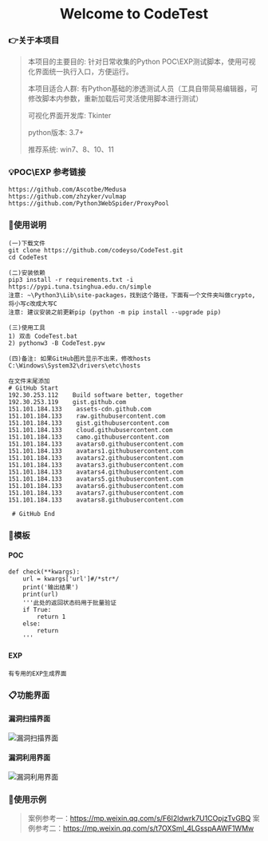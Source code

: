 <h1 align="center" >Welcome to CodeTest</h1>

### :point_right:关于本项目

>本项目的主要目的: 针对日常收集的Python POC\EXP测试脚本，使用可视化界面统一执行入口，方便运行。
>
>本项目适合人群: 有Python基础的渗透测试人员（工具自带简易编辑器，可修改脚本内参数，重新加载后可灵活使用脚本进行测试）
>
>可视化界面开发库: Tkinter
>
>python版本: 3.7+
>
>推荐系统: win7、8、10、11

### :bulb:POC\EXP 参考链接

```
https://github.com/Ascotbe/Medusa
https://github.com/zhzyker/vulmap
https://github.com/Python3WebSpider/ProxyPool
```


### :book:使用说明

```
(一)下载文件
git clone https://github.com/codeyso/CodeTest.git
cd CodeTest

(二)安装依赖
pip3 install -r requirements.txt -i https://pypi.tuna.tsinghua.edu.cn/simple
注意: ~\Python3\Lib\site-packages，找到这个路径，下面有一个文件夹叫做crypto,将小写c改成大写C
注意: 建议安装之前更新pip (python -m pip install --upgrade pip)

(三)使用工具
1) 双击 CodeTest.bat
2) pythonw3 -B CodeTest.pyw

(四)备注: 如果GitHub图片显示不出来，修改hosts
C:\Windows\System32\drivers\etc\hosts

在文件末尾添加
# GitHub Start 
192.30.253.112    Build software better, together 
192.30.253.119    gist.github.com
151.101.184.133    assets-cdn.github.com
151.101.184.133    raw.githubusercontent.com
151.101.184.133    gist.githubusercontent.com
151.101.184.133    cloud.githubusercontent.com
151.101.184.133    camo.githubusercontent.com
151.101.184.133    avatars0.githubusercontent.com
151.101.184.133    avatars1.githubusercontent.com
151.101.184.133    avatars2.githubusercontent.com
151.101.184.133    avatars3.githubusercontent.com
151.101.184.133    avatars4.githubusercontent.com
151.101.184.133    avatars5.githubusercontent.com
151.101.184.133    avatars6.githubusercontent.com
151.101.184.133    avatars7.githubusercontent.com
151.101.184.133    avatars8.githubusercontent.com

 # GitHub End
```


### :checkered_flag:模板
#### POC

```
def check(**kwargs):
	url = kwargs['url']#/*str*/
	print('输出结果')
	print(url)
	'''此处的返回状态码用于批量验证
	if True:
		return 1
	else:
		return
	'''
```


#### EXP

```
有专用的EXP生成界面
```


### :clipboard:功能界面
#### 漏洞扫描界面
![漏洞扫描界面](https://github.com/codeyso/CodeTest/blob/main/img/1.png "漏洞扫描界面")

#### 漏洞利用界面
![漏洞利用界面](https://github.com/codeyso/CodeTest/blob/main/img/2.png "漏洞利用界面")

### :open_file_folder:使用示例
>案例参考一：https://mp.weixin.qq.com/s/F6I2ldwrk7U1COpjzTvGBQ
>案例参考二：https://mp.weixin.qq.com/s/t7OXSml_4LGsspAAWF1WMw

